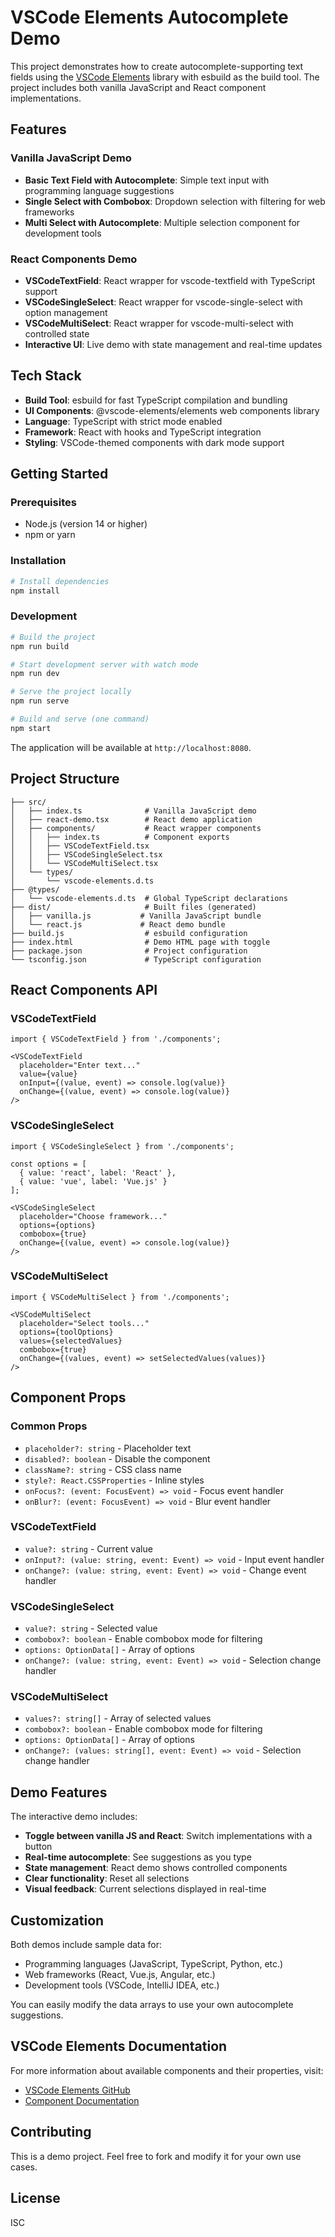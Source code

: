 # VSCode Elements Autocomplete Demo

This project demonstrates how to create autocomplete-supporting text fields using the [VSCode Elements](https://github.com/vscode-elements/elements) library with esbuild as the build tool. The project includes both vanilla JavaScript and React component implementations.

## Features

### Vanilla JavaScript Demo
- **Basic Text Field with Autocomplete**: Simple text input with programming language suggestions
- **Single Select with Combobox**: Dropdown selection with filtering for web frameworks
- **Multi Select with Autocomplete**: Multiple selection component for development tools

### React Components Demo
- **VSCodeTextField**: React wrapper for vscode-textfield with TypeScript support
- **VSCodeSingleSelect**: React wrapper for vscode-single-select with option management
- **VSCodeMultiSelect**: React wrapper for vscode-multi-select with controlled state
- **Interactive UI**: Live demo with state management and real-time updates

## Tech Stack

- **Build Tool**: esbuild for fast TypeScript compilation and bundling
- **UI Components**: @vscode-elements/elements web components library
- **Language**: TypeScript with strict mode enabled
- **Framework**: React with hooks and TypeScript integration
- **Styling**: VSCode-themed components with dark mode support

## Getting Started

### Prerequisites

- Node.js (version 14 or higher)
- npm or yarn

### Installation

```bash
# Install dependencies
npm install
```

### Development

```bash
# Build the project
npm run build

# Start development server with watch mode
npm run dev

# Serve the project locally
npm run serve

# Build and serve (one command)
npm start
```

The application will be available at `http://localhost:8080`.

## Project Structure

```
├── src/
│   ├── index.ts              # Vanilla JavaScript demo
│   ├── react-demo.tsx        # React demo application
│   ├── components/           # React wrapper components
│   │   ├── index.ts          # Component exports
│   │   ├── VSCodeTextField.tsx
│   │   ├── VSCodeSingleSelect.tsx
│   │   └── VSCodeMultiSelect.tsx
│   └── types/
│       └── vscode-elements.d.ts
├── @types/
│   └── vscode-elements.d.ts  # Global TypeScript declarations
├── dist/                     # Built files (generated)
│   ├── vanilla.js           # Vanilla JavaScript bundle
│   └── react.js             # React demo bundle
├── build.js                  # esbuild configuration
├── index.html                # Demo HTML page with toggle
├── package.json              # Project configuration
└── tsconfig.json             # TypeScript configuration
```

## React Components API

### VSCodeTextField

```tsx
import { VSCodeTextField } from './components';

<VSCodeTextField
  placeholder="Enter text..."
  value={value}
  onInput={(value, event) => console.log(value)}
  onChange={(value, event) => console.log(value)}
/>
```

### VSCodeSingleSelect

```tsx
import { VSCodeSingleSelect } from './components';

const options = [
  { value: 'react', label: 'React' },
  { value: 'vue', label: 'Vue.js' }
];

<VSCodeSingleSelect
  placeholder="Choose framework..."
  options={options}
  combobox={true}
  onChange={(value, event) => console.log(value)}
/>
```

### VSCodeMultiSelect

```tsx
import { VSCodeMultiSelect } from './components';

<VSCodeMultiSelect
  placeholder="Select tools..."
  options={toolOptions}
  values={selectedValues}
  combobox={true}
  onChange={(values, event) => setSelectedValues(values)}
/>
```

## Component Props

### Common Props
- `placeholder?: string` - Placeholder text
- `disabled?: boolean` - Disable the component
- `className?: string` - CSS class name
- `style?: React.CSSProperties` - Inline styles
- `onFocus?: (event: FocusEvent) => void` - Focus event handler
- `onBlur?: (event: FocusEvent) => void` - Blur event handler

### VSCodeTextField
- `value?: string` - Current value
- `onInput?: (value: string, event: Event) => void` - Input event handler
- `onChange?: (value: string, event: Event) => void` - Change event handler

### VSCodeSingleSelect
- `value?: string` - Selected value
- `combobox?: boolean` - Enable combobox mode for filtering
- `options: OptionData[]` - Array of options
- `onChange?: (value: string, event: Event) => void` - Selection change handler

### VSCodeMultiSelect
- `values?: string[]` - Array of selected values
- `combobox?: boolean` - Enable combobox mode for filtering
- `options: OptionData[]` - Array of options
- `onChange?: (values: string[], event: Event) => void` - Selection change handler

## Demo Features

The interactive demo includes:
- **Toggle between vanilla JS and React**: Switch implementations with a button
- **Real-time autocomplete**: See suggestions as you type
- **State management**: React demo shows controlled components
- **Clear functionality**: Reset all selections
- **Visual feedback**: Current selections displayed in real-time

## Customization

Both demos include sample data for:
- Programming languages (JavaScript, TypeScript, Python, etc.)
- Web frameworks (React, Vue.js, Angular, etc.)
- Development tools (VSCode, IntelliJ IDEA, etc.)

You can easily modify the data arrays to use your own autocomplete suggestions.

## VSCode Elements Documentation

For more information about available components and their properties, visit:
- [VSCode Elements GitHub](https://github.com/vscode-elements/elements)
- [Component Documentation](https://vscode-elements.github.io/elements/)

## Contributing

This is a demo project. Feel free to fork and modify it for your own use cases.

## License

ISC
